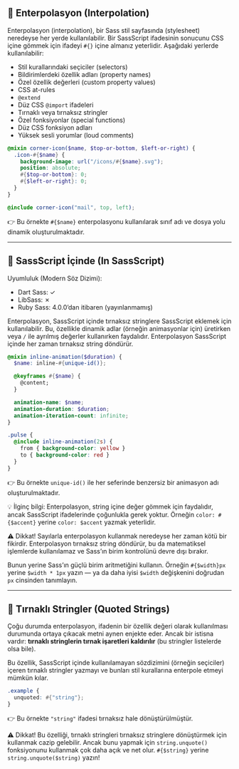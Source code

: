 ## 🔀 Enterpolasyon (Interpolation)

Enterpolasyon (interpolation), bir Sass stil sayfasında (stylesheet) neredeyse her yerde kullanılabilir. Bir SassScript ifadesinin sonucunu CSS içine gömmek için ifadeyi `#{}` içine almanız yeterlidir. Aşağıdaki yerlerde kullanılabilir:

* Stil kurallarındaki seçiciler (selectors)
* Bildirimlerdeki özellik adları (property names)
* Özel özellik değerleri (custom property values)
* CSS at-rules
* `@extend`
* Düz CSS `@import` ifadeleri
* Tırnaklı veya tırnaksız stringler
* Özel fonksiyonlar (special functions)
* Düz CSS fonksiyon adları
* Yüksek sesli yorumlar (loud comments)

```scss
@mixin corner-icon($name, $top-or-bottom, $left-or-right) {
  .icon-#{$name} {
    background-image: url("/icons/#{$name}.svg");
    position: absolute;
    #{$top-or-bottom}: 0;
    #{$left-or-right}: 0;
  }
}

@include corner-icon("mail", top, left);
```

👉 Bu örnekte `#{$name}` enterpolasyonu kullanılarak sınıf adı ve dosya yolu dinamik oluşturulmaktadır.

---

## 🧩 SassScript İçinde (In SassScript)

Uyumluluk (Modern Söz Dizimi):

* Dart Sass: ✓
* LibSass: ✗
* Ruby Sass: 4.0.0’dan itibaren (yayınlanmamış)

Enterpolasyon, SassScript içinde tırnaksız stringlere SassScript eklemek için kullanılabilir. Bu, özellikle dinamik adlar (örneğin animasyonlar için) üretirken veya `/` ile ayrılmış değerler kullanırken faydalıdır. Enterpolasyon SassScript içinde her zaman tırnaksız string döndürür.

```scss
@mixin inline-animation($duration) {
  $name: inline-#{unique-id()};

  @keyframes #{$name} {
    @content;
  }

  animation-name: $name;
  animation-duration: $duration;
  animation-iteration-count: infinite;
}

.pulse {
  @include inline-animation(2s) {
    from { background-color: yellow }
    to { background-color: red }
  }
}
```

👉 Bu örnekte `unique-id()` ile her seferinde benzersiz bir animasyon adı oluşturulmaktadır.

💡 İlginç bilgi:
Enterpolasyon, string içine değer gömmek için faydalıdır, ancak SassScript ifadelerinde çoğunlukla gerek yoktur. Örneğin `color: #{$accent}` yerine `color: $accent` yazmak yeterlidir.

⚠️ Dikkat!
Sayılarla enterpolasyon kullanmak neredeyse her zaman kötü bir fikirdir. Enterpolasyon tırnaksız string döndürür, bu da matematiksel işlemlerde kullanılamaz ve Sass’ın birim kontrolünü devre dışı bırakır.

Bunun yerine Sass’ın güçlü birim aritmetiğini kullanın. Örneğin `#{$width}px` yerine `$width * 1px` yazın — ya da daha iyisi `$width` değişkenini doğrudan `px` cinsinden tanımlayın.

---

## 📝 Tırnaklı Stringler (Quoted Strings)

Çoğu durumda enterpolasyon, ifadenin bir özellik değeri olarak kullanılması durumunda ortaya çıkacak metni aynen enjekte eder. Ancak bir istisna vardır: **tırnaklı stringlerin tırnak işaretleri kaldırılır** (bu stringler listelerde olsa bile).

Bu özellik, SassScript içinde kullanılamayan sözdizimini (örneğin seçiciler) içeren tırnaklı stringler yazmayı ve bunları stil kurallarına enterpole etmeyi mümkün kılar.

```scss
.example {
  unquoted: #{"string"};
}
```

👉 Bu örnekte `"string"` ifadesi tırnaksız hale dönüştürülmüştür.

⚠️ Dikkat!
Bu özelliği, tırnaklı stringleri tırnaksız stringlere dönüştürmek için kullanmak cazip gelebilir. Ancak bunu yapmak için `string.unquote()` fonksiyonunu kullanmak çok daha açık ve net olur.
`#{$string}` yerine `string.unquote($string)` yazın!
